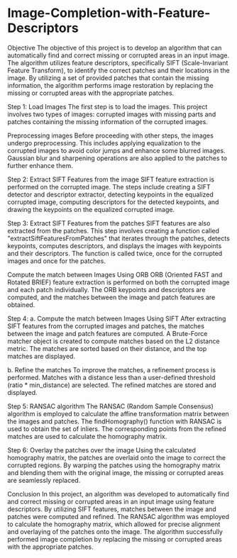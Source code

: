 # Image-Completion-with-Feature-Descriptors
Objective
The objective of this project is to develop an algorithm that can automatically find and correct missing or corrupted areas in an input image. The algorithm utilizes feature descriptors, specifically SIFT (Scale-Invariant Feature Transform), to identify the correct patches and their locations in the image. By utilizing a set of provided patches that contain the missing information, the algorithm performs image restoration by replacing the missing or corrupted areas with the appropriate patches.




Step 1: Load Images
The first step is to load the images. This project involves two types of images: corrupted images with missing parts and patches containing the missing information of the corrupted images.

Preprocessing images
Before proceeding with other steps, the images undergo preprocessing. This includes applying equalization to the corrupted images to avoid color jumps and enhance some blurred images. Gaussian blur and sharpening operations are also applied to the patches to further enhance them.

Step 2: Extract SIFT Features from the image
SIFT feature extraction is performed on the corrupted image. The steps include creating a SIFT detector and descriptor extractor, detecting keypoints in the equalized corrupted image, computing descriptors for the detected keypoints, and drawing the keypoints on the equalized corrupted image.

Step 3: Extract SIFT Features from the patches
SIFT features are also extracted from the patches. This step involves creating a function called "extractSiftFeaturesFromPatches" that iterates through the patches, detects keypoints, computes descriptors, and displays the images with keypoints and their descriptors. The function is called twice, once for the corrupted images and once for the patches.

Compute the match between Images Using ORB
ORB (Oriented FAST and Rotated BRIEF) feature extraction is performed on both the corrupted image and each patch individually. The ORB keypoints and descriptors are computed, and the matches between the image and patch features are obtained.

Step 4:
a. Compute the match between Images Using SIFT
After extracting SIFT features from the corrupted images and patches, the matches between the image and patch features are computed. A Brute-Force matcher object is created to compute matches based on the L2 distance metric. The matches are sorted based on their distance, and the top matches are displayed.

b. Refine the matches
To improve the matches, a refinement process is performed. Matches with a distance less than a user-defined threshold (ratio * min_distance) are selected. The refined matches are stored and displayed.

Step 5: RANSAC algorithm
The RANSAC (Random Sample Consensus) algorithm is employed to calculate the affine transformation matrix between the images and patches. The findHomography() function with RANSAC is used to obtain the set of inliers. The corresponding points from the refined matches are used to calculate the homography matrix.

Step 6: Overlay the patches over the image
Using the calculated homography matrix, the patches are overlaid onto the image to correct the corrupted regions. By warping the patches using the homography matrix and blending them with the original image, the missing or corrupted areas are seamlessly replaced.

Conclusion
In this project, an algorithm was developed to automatically find and correct missing or corrupted areas in an input image using feature descriptors. By utilizing SIFT features, matches between the image and patches were computed and refined. The RANSAC algorithm was employed to calculate the homography matrix, which allowed for precise alignment and overlaying of the patches onto the image. The algorithm successfully performed image completion by replacing the missing or corrupted areas with the appropriate patches.

